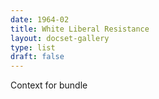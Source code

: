 ```yaml
---
date: 1964-02
title: White Liberal Resistance
layout: docset-gallery
type: list
draft: false
---
```

Context for bundle
